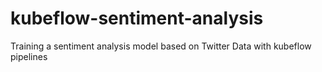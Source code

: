 # kubeflow-sentiment-analysis
Training a sentiment analysis model based on Twitter Data with kubeflow pipelines
